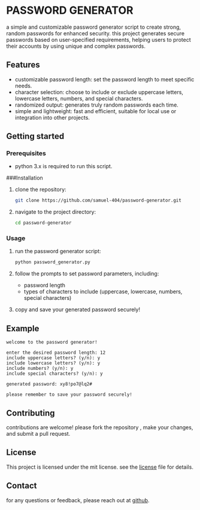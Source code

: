 # PASSWORD GENERATOR

a simple and customizable password generator script to create strong, random passwords for enhanced security. this project generates secure passwords based on user-specified requirements, helping users to protect their accounts by using unique and complex passwords.

## Features

- customizable password length: set the password length to meet specific needs.
- character selection: choose to include or exclude uppercase letters, lowercase letters, numbers, and special characters.
- randomized output: generates truly random passwords each time.
- simple and lightweight: fast and efficient, suitable for local use or integration into other projects.

## Getting started

### Prerequisites

- python 3.x is required to run this script.

###Installation

1. clone the repository:
   ```bash
   git clone https://github.com/samuel-404/password-generator.git
   ```
2. navigate to the project directory:
   ```bash
   cd password-generator
   ```

### Usage

1. run the password generator script:
   ```bash
   python password_generator.py
   ```
2. follow the prompts to set password parameters, including:
   - password length
   - types of characters to include (uppercase, lowercase, numbers, special characters)

3. copy and save your generated password securely!

## Example

```plaintext
welcome to the password generator!

enter the desired password length: 12
include uppercase letters? (y/n): y
include lowercase letters? (y/n): y
include numbers? (y/n): y
include special characters? (y/n): y

generated password: xy8!po7@lq2#

please remember to save your password securely!
```

## Contributing

contributions are welcome! please fork the repository , make your changes, and submit a pull request.

## License

This project is licensed under the mit license. see the [license](LICENSE) file for details.

## Contact

for any questions or feedback, please reach out at [github](https://github.com/samuel-404).

